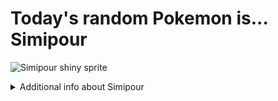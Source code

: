 # Today's random Pokemon is... Simipour

![Simipour shiny sprite](https://raw.githubusercontent.com/PokeAPI/sprites/master/sprites/pokemon/shiny/516.png)

<details>
<summary>Additional info about Simipour</summary>

| srpite type | image |
|------|------|
| back_default | ![Simipour back_default sprite](https://raw.githubusercontent.com/PokeAPI/sprites/master/sprites/pokemon/back/516.png) |
| back_shiny | ![Simipour back_shiny sprite](https://raw.githubusercontent.com/PokeAPI/sprites/master/sprites/pokemon/back/shiny/516.png) |
| front_default | ![Simipour front_default sprite](https://raw.githubusercontent.com/PokeAPI/sprites/master/sprites/pokemon/516.png) | </details>